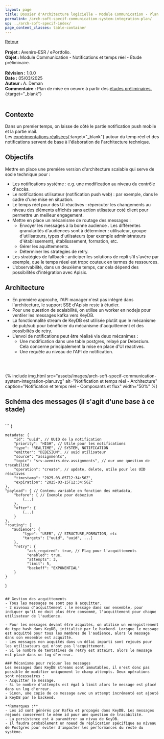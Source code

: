 ```yaml
---
layout: page
title: Dossier d'Architecture logicielle - Module Communication - Plan de mise en oeuvre
permalink: /arch-soft-specif-communication-system-integration-plan/
up: ../arch-soft-specif-index/
page_content_classes: table-container
---
```

[Retour](arch-soft-specif-communication.markdown)<br/>
<br/>
**Projet :** Avenirs-ESR / ePortfolio. <br/>
**Objet :** Module Communication - Notifications et temps réel - Etude préliminaire.<br/>
<br/>
**Révision :** 1.0.0<br/>
**Date :** 05/03/2025<br/>
**Auteur :** A. Deman<br/>
**Commentaire :** Plan de mise en oeuvre à partir des [études préliminaires.](../arch-soft-specif-communication-preliminary-study/){:target="_blank"}<br/>
<br/>

## Contexte
Dans un premier temps, on laisse de côté le partie notification push mobile et la partie mail.<br/>
Les [expérimentations réalisées](../arch-soft-specif-communication-preliminary-study/){:target="_blank"} autour du temp réel et des notifications servent de base à l'élaboration de l'architecture technique.

## Objectifs 
Mettre en place une première version d'architecture scalable qui serve de socle technique pour :
- Les notifications système : e.g. une modification au niveau du contrôle d'accès.
- Le notifications utilisateur (notification push web) : par exemple, dans le cadre d'une mise en situation.
- Le temps réel pour des UI réactives : répercuter les changements au niveau des éléments affichés sans action utlisateur coté client pour permettre un meilleur engagement.
- Mettre en place un mécanisme de routage des messages :
    - Envoyer les messages à la bonne audience . Les différentes granularités d'audiences sont à déterminer : utilisateur, groupe d'utilisateurs, types d'utlisateurs (par exemple administrateurs d'établissement), établisssement, formation, etc.
    - Gérer les aquittemnents.
    - Déterminer les stratégies de retry.
- Les stratégies de fallback : anticiper les solutions de repli s'il s'avère par exemple, que le temps réeel est tropc couteux en termes de ressources.
- L'observabilité, dans un deuxième temps, car cela dépend des possibilités d'intégration avec Apisix.


## Architecture
- En première approche, l'API manager n'est pas intégré dans l'architecture, le support SSE d'Apisix reste à étudier.
- Pour une question de scalabilité, on utilise un worker en nodejs pour ventiler les messages kafka vers KeyDB.
- La fonctionnalité stream de KeyDB est utilisée plutôt que le mécanisme de pub/sub pour bénéficier du mécanisme d'acquittement et des possibiltés de retry.
- L'envoi de notifications peut être réalisé via deux mécanimes :
    - Une modification dans une table postgres, relayé par Debezium. Cela concerne principalement la mise en place d'UI réactives.
    - Une requête au niveau de l'API de notification.

<br/><br/>

{% include img.html
        src="assets/images/arch-soft-specif-communication-system-integration-plan.svg"
        alt="Notification et temps réel - Architecture"
        caption="Notification et temps réel - Composants et flux"
        width="50%"
%}
<br/>
## Schéma des messages (il s'agit d'une base à ce stade)
<br/>
``` 
{

    metadata: {
        "id": "uuid", // UUID de la notification
        "priority": "HIGH", // Utile pour les notifications
        "type": "REALTIME", // SYSTEM, NOTIFICATION 
        "emitter": "DEBESIUM", // uuid utilisateur
        "source": "assignments",
        "topic": "srv-avenirs.dev.assignments", // our une question de tracabilité
        "operation": "create", // update, delete, utile pour les UID réactives
        "timestamp": "2025-03-05T12:34:56Z",
        "expiration": "2025-03-15T12:34:56Z"
    },
    "payload": { // Contenu variable en fonction des métadata,
        "before": { // Exemple pour debezium
            (...)
        },
        "after": {
            (...)
        }
    },
    "routing": {
       "audience": {
            "type": "USER", // STRUCTURE,FORMATION, etc
            "targets": ["uuid", "uuid", ...]
        },
        "retry": {
              "ack_required": true, // Flag pour l'acquittements
              "enabled": true,
              "attempts": 3,
              "limit": 5,
              "backoff": "EXPONENTIAL"
        }
    }
}
``` 

## Gestion des acquittements
- Tous les messages ne sont pas à acquitter.
- 2 niveaux d'acquittement : le message dans son ensemble, pour indiquer qu'il ne doit plus être consommé, l'acquittement pour chaque utilisateur de l'audience.

- Pour les messages devant être acquités, on utilise un enregistrement de type hash dans KeyDB, initialisé par le backend. Lorsque le message est acquitté pour tous les membres de l'audience, alors le message dans son ensemble est acquitté.
- Les messages non acquités dans un délai imparti sont rejoués pour les utilisateurs qui n'ont pas l'acquittement.
- Si le nombre de tentatives de retry est atteint, alors le message est placé dans un log d'erreur.

### Mécanisme pour rejouer les messages
Les messages dans KeyDB streams sont immutables, il n'est donc pas possible de modifier uniquement le champ attempts. Deux opérations sont nécessaires :
- Acquitter le message.
- Si le nombre d'attempts est égal à limit alors le message est placé dans un log d'erreur.
- Sinon, une copie de ce message avec un attempt incrémenté est ajouté à KeyDB par le backend.

**Remarques :** 
- Les id sont générés par Kafka et propagés dans KeyDB. Les messages rejoués conservent le même id pour une question de tracabilité. 
- La persistence est à paramétrer au nivau de KeyDB.
- Il faudra probablement un noeud de réplication spécifique au niveau de Postgres pour éviter d'impacter les performances du reste du système.